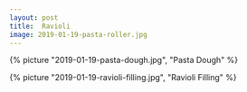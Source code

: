 ```yaml
---
layout: post
title:  Ravioli
image: 2019-01-19-pasta-roller.jpg
---
```


<!--more-->

{% picture "2019-01-19-pasta-dough.jpg", "Pasta Dough" %}

{% picture "2019-01-19-ravioli-filling.jpg", "Ravioli Filling" %}
